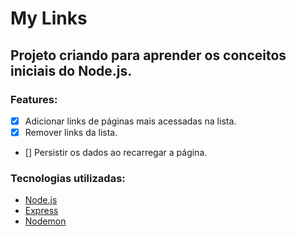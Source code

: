 # My Links

## Projeto criando para aprender os conceitos iniciais do Node.js.

### Features:
- [x] Adicionar links de páginas mais acessadas na lista.
- [x] Remover links da lista.
- [] Persistir os dados ao recarregar a página.

### Tecnologias utilizadas:
- [Node.js](https://nodejs.org/en/)
- [Express](https://expressjs.com/pt-br/)
- [Nodemon](https://www.npmjs.com/package/nodemon)
